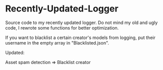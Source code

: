 # Recently-Updated-Logger
Source code to my recently updated logger.
Do not mind my old and ugly code, I rewrote some functions for better optimization.

If you want to blacklist a certain creator's models from logging, put their username in the empty array in "Blacklisted.json".

Updated:

Asset spam detection => Blacklist creator
